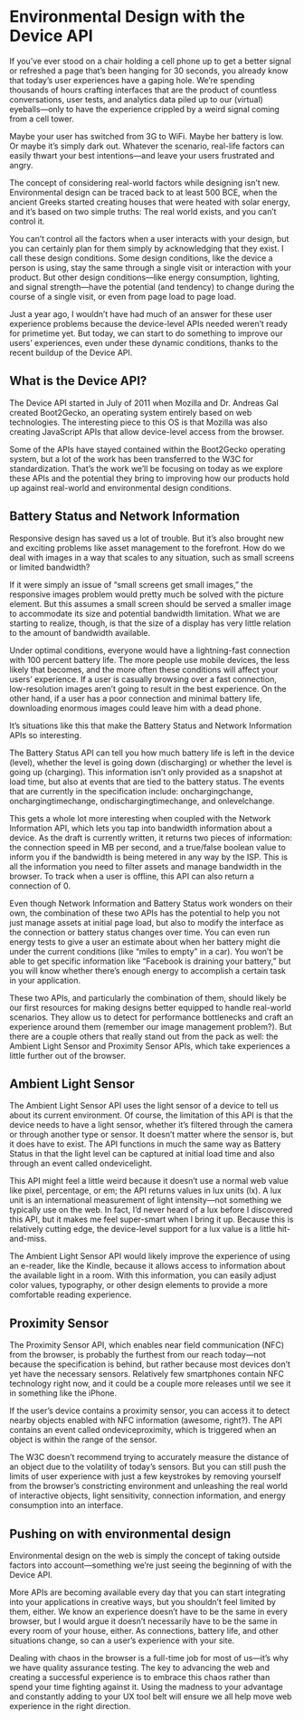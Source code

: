 # Environmental Design with the Device API

If you’ve ever stood on a chair holding a cell phone up to get a better signal or refreshed a page that’s been hanging for 30 seconds, you already know that today’s user experiences have a gaping hole. We’re spending thousands of hours crafting interfaces that are the product of countless conversations, user tests, and analytics data piled up to our (virtual) eyeballs—only to have the experience crippled by a weird signal coming from a cell tower.

Maybe your user has switched from 3G to WiFi. Maybe her battery is low. Or maybe it’s simply dark out. Whatever the scenario, real-life factors can easily thwart your best intentions—and leave your users frustrated and angry.

The concept of considering real-world factors while designing isn’t new. Environmental design can be traced back to at least 500 BCE, when the ancient Greeks started creating houses that were heated with solar energy, and it’s based on two simple truths: The real world exists, and you can’t control it.

You can’t control all the factors when a user interacts with your design, but you can certainly plan for them simply by acknowledging that they exist. I call these design conditions. Some design conditions, like the device a person is using, stay the same through a single visit or interaction with your product. But other design conditions—like energy consumption, lighting, and signal strength—have the potential (and tendency) to change during the course of a single visit, or even from page load to page load.

Just a year ago, I wouldn’t have had much of an answer for these user experience problems because the device-level APIs needed weren’t ready for primetime yet. But today, we can start to do something to improve our users’ experiences, even under these dynamic conditions, thanks to the recent buildup of the Device API.

## What is the Device API?

The Device API started in July of 2011 when Mozilla and Dr. Andreas Gal created Boot2Gecko, an operating system entirely based on web technologies. The interesting piece to this OS is that Mozilla was also creating JavaScript APIs that allow device-level access from the browser.

Some of the APIs have stayed contained within the Boot2Gecko operating system, but a lot of the work has been transferred to the W3C for standardization. That’s the work we’ll be focusing on today as we explore these APIs and the potential they bring to improving how our products hold up against real-world and environmental design conditions.

## Battery Status and Network Information

Responsive design has saved us a lot of trouble. But it’s also brought new and exciting problems like asset management to the forefront. How do we deal with images in a way that scales to any situation, such as small screens or limited bandwidth?

If it were simply an issue of “small screens get small images,” the responsive images problem would pretty much be solved with the picture element. But this assumes a small screen should be served a smaller image to accommodate its size and potential bandwidth limitation. What we are starting to realize, though, is that the size of a display has very little relation to the amount of bandwidth available.

Under optimal conditions, everyone would have a lightning-fast connection with 100 percent battery life. The more people use mobile devices, the less likely that becomes, and the more often these conditions will affect your users’ experience. If a user is casually browsing over a fast connection, low-resolution images aren’t going to result in the best experience. On the other hand, if a user has a poor connection and minimal battery life, downloading enormous images could leave him with a dead phone.

It’s situations like this that make the Battery Status and Network Information APIs so interesting.

The Battery Status API can tell you how much battery life is left in the device (level), whether the level is going down (discharging) or whether the level is going up (charging). This information isn’t only provided as a snapshot at load time, but also at events that are tied to the battery status. The events that are currently in the specification include: onchargingchange, onchargingtimechange, ondischargingtimechange, and onlevelchange.

This gets a whole lot more interesting when coupled with the Network Information API, which lets you tap into bandwidth information about a device. As the draft is currently written, it returns two pieces of information: the connection speed in MB per second, and a true/false boolean value to inform you if the bandwidth is being metered in any way by the ISP. This is all the information you need to filter assets and manage bandwidth in the browser. To track when a user is offline, this API can also return a connection of 0.

Even though Network Information and Battery Status work wonders on their own, the combination of these two APIs has the potential to help you not just manage assets at initial page load, but also to modify the interface as the connection or battery status changes over time. You can even run energy tests to give a user an estimate about when her battery might die under the current conditions (like “miles to empty” in a car). You won’t be able to get specific information like “Facebook is draining your battery,” but you will know whether there’s enough energy to accomplish a certain task in your application.

These two APIs, and particularly the combination of them, should likely be our first resources for making designs better equipped to handle real-world scenarios. They allow us to detect for performance bottlenecks and craft an experience around them (remember our image management problem?). But there are a couple others that really stand out from the pack as well: the Ambient Light Sensor and Proximity Sensor APIs, which take experiences a little further out of the browser.

## Ambient Light Sensor

The Ambient Light Sensor API uses the light sensor of a device to tell us about its current environment. Of course, the limitation of this API is that the device needs to have a light sensor, whether it’s filtered through the camera or through another type or sensor. It doesn’t matter where the sensor is, but it does have to exist. The API functions in much the same way as Battery Status in that the light level can be captured at initial load time and also through an event called ondevicelight.

This API might feel a little weird because it doesn’t use a normal web value like pixel, percentage, or em; the API returns values in lux units (lx). A lux unit is an international measurement of light intensity—not something we typically use on the web. In fact, I’d never heard of a lux before I discovered this API, but it makes me feel super-smart when I bring it up. Because this is relatively cutting edge, the device-level support for a lux value is a little hit-and-miss.

The Ambient Light Sensor API would likely improve the experience of using an e-reader, like the Kindle, because it allows access to information about the available light in a room. With this information, you can easily adjust color values, typography, or other design elements to provide a more comfortable reading experience.

## Proximity Sensor

The Proximity Sensor API, which enables near field communication (NFC) from the browser, is probably the furthest from our reach today—not because the specification is behind, but rather because most devices don’t yet have the necessary sensors. Relatively few smartphones contain NFC technology right now, and it could be a couple more releases until we see it in something like the iPhone.

If the user’s device contains a proximity sensor, you can access it to detect nearby objects enabled with NFC information (awesome, right?). The API contains an event called ondeviceproximity, which is triggered when an object is within the range of the sensor.

The W3C doesn’t recommend trying to accurately measure the distance of an object due to the volatility of today’s sensors. But you can still push the limits of user experience with just a few keystrokes by removing yourself from the browser’s constricting environment and unleashing the real world of interactive objects, light sensitivity, connection information, and energy consumption into an interface.

## Pushing on with environmental design

Environmental design on the web is simply the concept of taking outside factors into account—something we’re just seeing the beginning of with the Device API.

More APIs are becoming available every day that you can start integrating into your applications in creative ways, but you shouldn’t feel limited by them, either. We know an experience doesn’t have to be the same in every browser, but I would argue it doesn’t necessarily have to be the same in every room of your house, either. As connections, battery life, and other situations change, so can a user’s experience with your site.

Dealing with chaos in the browser is a full-time job for most of us—it’s why we have quality assurance testing. The key to advancing the web and creating a successful experience is to embrace this chaos rather than spend your time fighting against it. Using the madness to your advantage and constantly adding to your UX tool belt will ensure we all help move web experience in the right direction.

